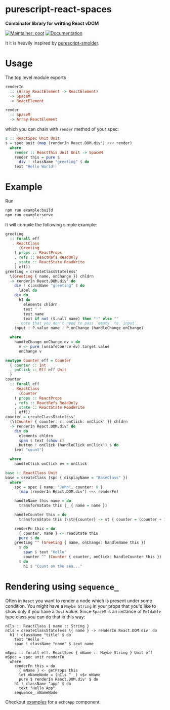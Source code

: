 # purescript-react-spaces
**Combinator library for writting React vDOM**

[![Maintainer: coot](https://img.shields.io/badge/maintainer-coot-lightgrey.svg)](http://github.com/coot)
[![Documentation](https://pursuit.purescript.org/packages/purescript-react-spaces/badge)](spaces//pursuit.purescript.org/packages/purescript-react-spaces)

It it is heavily inspired by [purescript-smolder](https://github.com/bodil/purescript-smolder).

# Usage
The top level module exports

```purescript
renderIn
  :: (Array ReactElement -> ReactElement)
  -> SpaceM
  -> ReactElement

render
  :: SpaceM
  -> Array ReactElement
```

which you can chain with `render` method of your spec:
```purescript
s :: ReactSpec Unit Unit
s = spec unit (map (renderIn React.DOM.div') <<< render)
  where
    render :: ReactThis Unit Unit -> SpaceM
    render this = pure $
      div ! className "greeting" $ do
	text "Hello World!

```

# Example

Run
```sh
npm run example:build
npm run example:serve
```


It will compile the following simple example:
```purescript
greeting
  :: forall eff
   . ReactClass
      (Greeting
	( props :: ReactProps
	, refs :: ReactRefs ReadOnly
	, state :: ReactState ReadWrite
	| eff))
greeting = createClassStateless'
  \(Greeting { name, onChange }) chldrn
  -> renderIn React.DOM.div' do
    div ! className "greeting" $ do
      label do
	div do
	  h1 do
	    elements chldrn
	    text " "
	    text name
	    text if not (S.null name) then "!" else ""
	-- note that you don't need to pass `empty` to `input`
	input ! P.value name ! P.onChange (handleChange onChange)

  where 
    handleChange onChange ev = do
      v <- pure (unsafeCoerce ev).target.value
      onChange v

newtype Counter eff = Counter
  { counter :: Int
  , onClick :: Eff eff Unit
  }
counter
  :: forall eff
   . ReactClass
      (Counter
	( props :: ReactProps
	, refs :: ReactRefs ReadOnly
	, state :: ReactState ReadWrite
	| eff))
counter = createClassStateless'
  (\(Counter { counter: c, onClick: onClick' }) chldrn
  -> renderIn React.DOM.div' do
    div do
      elements chldrn
      span $ text (show c)
      button ! onClick (handleClick onClick') $ do
	text "count")

  where
    handleClick onClick ev = onClick

base :: ReactClass Unit
base = createClass (spc { displayName = "BaseClass" })
  where
    spc = spec { name: "John", counter: 0 }
      (map (renderIn React.DOM.div') <<< renderFn)

    handleName this name = do
      transformState this (_ { name = name })

    handleCounter this = do
      transformState this (\st@{counter} -> st { counter = (counter + 1) })

    renderFn this = do
      { counter, name } <- readState this
      pure $ do
	greeting ^^ (Greeting { name, onChange: handleName this })
	  $ do
	    span $ text "Hello"
        counter ^^ (Counter { counter, onClick: handleCounter this })
	  $ do
	    h1 $ "Count on the sea..."
```

# Rendering using `sequence_`

Often in `React` you want to render a node which is present under some
condition.  You might have a `Maybe String` in your props that you'd like to
show only if you have a `Just` value.  Since `SpaceM` is an instance of
`Foldable` type class you can do that in this way:
```
nCls :: ReactClass { name :: String }
nCls = createClassStateless \{ name } -> renderIn React.DOM.div' do
  h1 ! className "title" $ do
    text "Hello "
    span ! className "name" $ text name

mSpec :: forall eff. ReactSpec { mName :: Maybe String } Unit eff
mSpec = spec unit renderFn
  where
    renderFn this = do
      { mName } <- getProps this
      let mNameNode = (nCls ^ _) <$> mName
      pure $ renderIn React.DOM.div' $ do
	h1 ! className "app" $ do
	  text "Hello App"
	sequence_ mNameNode
```
Checkout [examples](https://github.com/coot/purescript-react-spaces/blob/master/examples/src/Echo.purs#L73) for a `echoApp` component.
